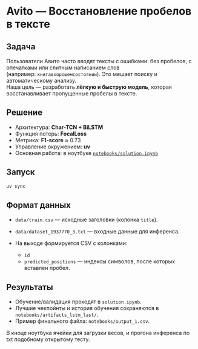 # Avito — Восстановление пробелов в тексте

## Задача
Пользователи Авито часто вводят тексты с ошибками: без пробелов, с опечатками или слитным написанием слов  
(например: `книгавхорошемсостоянии`). Это мешает поиску и автоматическому анализу.  
Наша цель — разработать **лёгкую и быструю модель**, которая восстанавливает пропущенные пробелы в тексте.

## Решение
- Архитектура: **Char-TCN + BiLSTM**  
- Функция потерь: **FocalLoss**  
- Метрика: **F1-score** ≈ 0.73  
- Управление окружением: **uv**  
- Основная работа: в ноутбуке [`notebooks/solution.ipynb`](notebooks/solution.ipynb)

## Запуск
```bash
uv sync
````

## Формат данных

* `data/train.csv` — исходные заголовки (колонка `title`).
* `data/dataset_1937770_3.txt` — входные данные для инференса.
* На выходе формируется CSV с колонками:

  * `id`
  * `predicted_positions` — индексы символов, после которых вставлен пробел.

## Результаты

* Обучение/валидация проходят в `solution.ipynb`.
* Лучшие чекпойнты и история обучения сохраняются в `notebooks/artifacts_lstm_last/`.
* Пример финального файла: `notebooks/output_1.csv`.

В кноце ноутбука ячейки для загрузки весов, и прогона инференса по txt подобному открытому тесту.